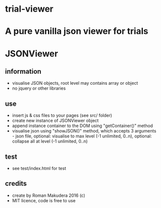 # trial-viewer
A pure vanilla json viewer for trials
=======
JSONViewer
=======
## information
* visualise JSON objects, root level may contains array or object
* no jquery or other libraries

## use
* insert js & css files to your pages (see src/ folder)
* create new instance of JSONViewer object
* append instance container to the DOM using "getContainer()" method
* visualise json using "showJSON()" method, which accepts 3 arguments - json file, optional: visualise to max level (-1 unlimited, 0..n), optional: collapse all at level (-1 unlimited, 0..n)

## test
* see test/index.html for test

## credits
* create by Roman Makudera 2016 (c)
* MIT licence, code is free to use
